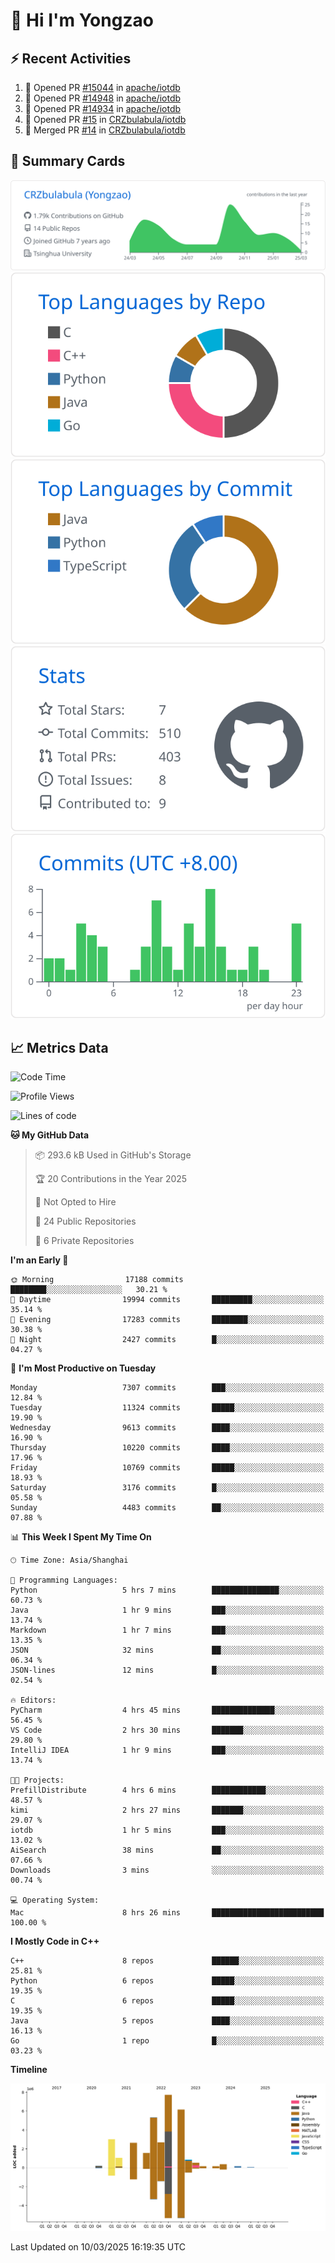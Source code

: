 # 👋 Hi I'm Yongzao

## ⚡ Recent Activities
<!--START_SECTION:activity-->
1. 💪 Opened PR [#15044](https://github.com/apache/iotdb/pull/15044) in [apache/iotdb](https://github.com/apache/iotdb)
2. 💪 Opened PR [#14948](https://github.com/apache/iotdb/pull/14948) in [apache/iotdb](https://github.com/apache/iotdb)
3. 💪 Opened PR [#14934](https://github.com/apache/iotdb/pull/14934) in [apache/iotdb](https://github.com/apache/iotdb)
4. 💪 Opened PR [#15](https://github.com/CRZbulabula/iotdb/pull/15) in [CRZbulabula/iotdb](https://github.com/CRZbulabula/iotdb)
5. 🎉 Merged PR [#14](https://github.com/CRZbulabula/iotdb/pull/14) in [CRZbulabula/iotdb](https://github.com/CRZbulabula/iotdb)
<!--END_SECTION:activity-->

## 🎑 Summary Cards

[![](https://raw.githubusercontent.com/CRZbulabula/CRZbulabula/main/profile-summary-card-output/github/0-profile-details.svg)](https://github.com/vn7n24fzkq/github-profile-summary-cards)
[![](https://raw.githubusercontent.com/CRZbulabula/CRZbulabula/main/profile-summary-card-output/github/1-repos-per-language.svg)](https://github.com/vn7n24fzkq/github-profile-summary-cards) [![](https://raw.githubusercontent.com/CRZbulabula/CRZbulabula/main/profile-summary-card-output/github/2-most-commit-language.svg)](https://github.com/vn7n24fzkq/github-profile-summary-cards)
[![](https://raw.githubusercontent.com/CRZbulabula/CRZbulabula/main/profile-summary-card-output/github/3-stats.svg)](https://github.com/vn7n24fzkq/github-profile-summary-cards) [![](https://raw.githubusercontent.com/CRZbulabula/CRZbulabula/main/profile-summary-card-output/github/4-productive-time.svg)](https://github.com/vn7n24fzkq/github-profile-summary-cards)

## 📈 Metrics Data

<!--START_SECTION:waka-->
![Code Time](http://img.shields.io/badge/Code%20Time-833%20hrs%2011%20mins-blue)

![Profile Views](http://img.shields.io/badge/Profile%20Views-0-blue)

![Lines of code](https://img.shields.io/badge/From%20Hello%20World%20I%27ve%20Written-32.5%20million%20lines%20of%20code-blue)

**🐱 My GitHub Data** 

> 📦 293.6 kB Used in GitHub's Storage 
 > 
> 🏆 20 Contributions in the Year 2025
 > 
> 🚫 Not Opted to Hire
 > 
> 📜 24 Public Repositories 
 > 
> 🔑 6 Private Repositories 
 > 
**I'm an Early 🐤** 

```text
🌞 Morning                17188 commits       ████████░░░░░░░░░░░░░░░░░   30.21 % 
🌆 Daytime                19994 commits       █████████░░░░░░░░░░░░░░░░   35.14 % 
🌃 Evening                17283 commits       ████████░░░░░░░░░░░░░░░░░   30.38 % 
🌙 Night                  2427 commits        █░░░░░░░░░░░░░░░░░░░░░░░░   04.27 % 
```
📅 **I'm Most Productive on Tuesday** 

```text
Monday                   7307 commits        ███░░░░░░░░░░░░░░░░░░░░░░   12.84 % 
Tuesday                  11324 commits       █████░░░░░░░░░░░░░░░░░░░░   19.90 % 
Wednesday                9613 commits        ████░░░░░░░░░░░░░░░░░░░░░   16.90 % 
Thursday                 10220 commits       ████░░░░░░░░░░░░░░░░░░░░░   17.96 % 
Friday                   10769 commits       █████░░░░░░░░░░░░░░░░░░░░   18.93 % 
Saturday                 3176 commits        █░░░░░░░░░░░░░░░░░░░░░░░░   05.58 % 
Sunday                   4483 commits        ██░░░░░░░░░░░░░░░░░░░░░░░   07.88 % 
```


📊 **This Week I Spent My Time On** 

```text
🕑︎ Time Zone: Asia/Shanghai

💬 Programming Languages: 
Python                   5 hrs 7 mins        ███████████████░░░░░░░░░░   60.73 % 
Java                     1 hr 9 mins         ███░░░░░░░░░░░░░░░░░░░░░░   13.74 % 
Markdown                 1 hr 7 mins         ███░░░░░░░░░░░░░░░░░░░░░░   13.35 % 
JSON                     32 mins             ██░░░░░░░░░░░░░░░░░░░░░░░   06.34 % 
JSON-lines               12 mins             █░░░░░░░░░░░░░░░░░░░░░░░░   02.54 % 

🔥 Editors: 
PyCharm                  4 hrs 45 mins       ██████████████░░░░░░░░░░░   56.45 % 
VS Code                  2 hrs 30 mins       ███████░░░░░░░░░░░░░░░░░░   29.80 % 
IntelliJ IDEA            1 hr 9 mins         ███░░░░░░░░░░░░░░░░░░░░░░   13.74 % 

🐱‍💻 Projects: 
PrefillDistribute        4 hrs 6 mins        ████████████░░░░░░░░░░░░░   48.57 % 
kimi                     2 hrs 27 mins       ███████░░░░░░░░░░░░░░░░░░   29.07 % 
iotdb                    1 hr 5 mins         ███░░░░░░░░░░░░░░░░░░░░░░   13.02 % 
AiSearch                 38 mins             ██░░░░░░░░░░░░░░░░░░░░░░░   07.66 % 
Downloads                3 mins              ░░░░░░░░░░░░░░░░░░░░░░░░░   00.74 % 

💻 Operating System: 
Mac                      8 hrs 26 mins       █████████████████████████   100.00 % 
```

**I Mostly Code in C++** 

```text
C++                      8 repos             ██████░░░░░░░░░░░░░░░░░░░   25.81 % 
Python                   6 repos             █████░░░░░░░░░░░░░░░░░░░░   19.35 % 
C                        6 repos             █████░░░░░░░░░░░░░░░░░░░░   19.35 % 
Java                     5 repos             ████░░░░░░░░░░░░░░░░░░░░░   16.13 % 
Go                       1 repo              █░░░░░░░░░░░░░░░░░░░░░░░░   03.23 % 
```



**Timeline**

![Lines of Code chart](https://raw.githubusercontent.com/CRZbulabula/CRZbulabula/main/assets/bar_graph.png)


 Last Updated on 10/03/2025 16:19:35 UTC
<!--END_SECTION:waka-->

